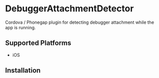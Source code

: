 DebuggerAttachmentDetector
===========================

Cordova / Phonegap plugin for detecting debugger attachment while the app is running.

## Supported Platforms

- iOS

## Installation
